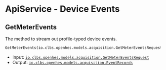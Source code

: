 # ApiService - Device Events

## GetMeterEvents

The method to stream out profile-typed device events.

```proto
GetMeterEvents(io.clbs.openhes.models.acquisition.GetMeterEventsRequest) returns (io.clbs.openhes.models.acquisition.EventRecords)
```

- Input: [`io.clbs.openhes.models.acquisition.GetMeterEventsRequest`](model-io-clbs-openhes-models-acquisition-getmetereventsrequest.md)
- Output: [`io.clbs.openhes.models.acquisition.EventRecords`](model-io-clbs-openhes-models-acquisition-eventrecords.md)

